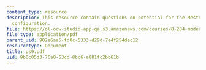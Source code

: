 ```yaml
---
content_type: resource
description: This resource contain questions on potential for the Mestel disk, Cassegrain
  configuration.
file: https://ol-ocw-studio-app-qa.s3.amazonaws.com/courses/8-284-modern-astrophysics-spring-2006/9b0c05d376a053cd8bc6a881fc2bb61b_ps9.pdf
file_type: application/pdf
parent_uid: 902e6aa5-fd0c-5333-d29d-7e4f254dec12
resourcetype: Document
title: ps9.pdf
uid: 9b0c05d3-76a0-53cd-8bc6-a881fc2bb61b
---
```


